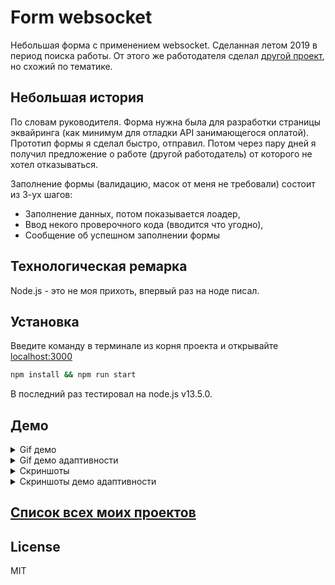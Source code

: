 # Form websocket

Небольшая форма с применением websocket. Сделанная летом 2019 в период поиска работы. От этого же работодателя сделал [другой проект][MailCheck], но схожий по тематике. 
## Небольшая история
По словам руководителя. Форма нужна была для разработки страницы эквайринга (как минимум для отладки API занимающегося оплатой). Прототип формы я сделал быстро, отправил. Потом через пару дней я
 получил предложение о работе (другой работодатель) от которого не хотел отказываться.
 
Заполнение формы (валидацию, масок от меня не требовали) состоит из 3-ух шагов: 
  - Заполнение данных, потом показывается лоадер, 
  - Ввод некого проверочного кода (вводится что угодно),
  - Сообщение об успешном заполнении формы

## Технологическая ремарка
Node.js - это не моя прихоть, впервый раз на ноде писал.

## Установка
Введите команду в терминале из корня проекта и открывайте [localhost:3000][localhost]
```bash
npm install && npm run start
```
В последний раз тестировал на node.js v13.5.0.
## Демо

<details>
  <summary>Gif демо</summary>
  
  ![gif demo][GifDemo]
</details>

<details>
  <summary>Gif демо адаптивности</summary>
  
  ![gif adaptive demo][GifAdaptiveDemo]
</details>

<details>
  <summary>Скриншоты</summary>
  
  ![first step screenshot][FirstStep]
  
  ![second step screenshot][SecondStep]
  
  ![third step screenshot][ThirdStep]
  
  ![fourth step screenshot][FourthStep]
</details>

<details>
  <summary>Скриншоты демо адаптивности</summary>
  
  ![xl][XL]
  
  ![lg][LG]
  
  ![md][MD]
  
  ![xs][XS]
</details>

## [Список всех моих проектов][ListAllMyProject]

License
----
MIT

[ListAllMyProject]:<https://github.com/iebrosalin/all_public_projects>

[MailCheck]:<https://github.com/iebrosalin/public_web/tree/backend/pure_php/mail_check>

[GifDemo]:<https://github.com/iebrosalin/public_web/blob/backend/pure_php/form_websocket/descriptions/demo.gif>
[GifAdaptiveDemo]:<https://github.com/iebrosalin/public_web/blob/frontend/form_websocket/descriptions/adaptive_demo.gif>

[FirstStep]:<https://github.com/iebrosalin/public_web/blob/backend/pure_php/form_websocket/descriptions/first_step.png>
[SecondStep]:<https://github.com/iebrosalin/public_web/blob/backend/pure_php/form_websocket/descriptions/second_step.png>
[ThirdStep]:<https://github.com/iebrosalin/public_web/blob/backend/pure_php/form_websocket/descriptions/third_step.png>
[FourthStep]:<https://github.com/iebrosalin/public_web/blob/backend/pure_php/form_websocket/descriptions/fourth_step.png>

[XL]:<https://github.com/iebrosalin/public_web/blob/frontend/form_websocket/descriptions/xl.png>
[LG]:<https://github.com/iebrosalin/public_web/blob/frontend/form_websocket/descriptions/lg.png>
[MD]:<https://github.com/iebrosalin/public_web/blob/frontend/form_websocket/descriptions/md.png>
[XS]:<https://github.com/iebrosalin/public_web/blob/frontend/form_websocket/descriptions/xs.png>

[localhost]:<http://localhost:3000>
